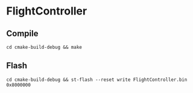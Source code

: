 # FlightController
## Compile
```
cd cmake-build-debug && make
```
## Flash
```
cd cmake-build-debug && st-flash --reset write FlightController.bin 0x8000000
```
